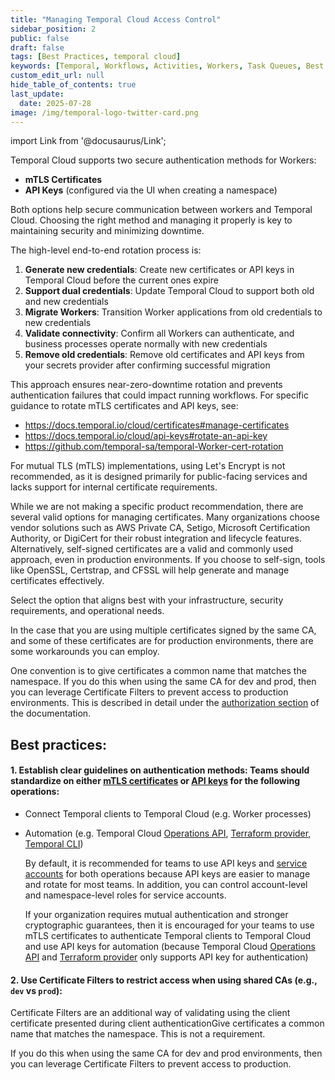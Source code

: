 ```yaml
---
title: "Managing Temporal Cloud Access Control"
sidebar_position: 2
public: false
draft: false
tags: [Best Practices, temporal cloud]
keywords: [Temporal, Workflows, Activities, Workers, Task Queues, Best Practice, temporal cloud]
custom_edit_url: null
hide_table_of_contents: true
last_update:
  date: 2025-07-28
image: /img/temporal-logo-twitter-card.png
---
```


import Link from '@docusaurus/Link';

Temporal Cloud supports two secure authentication methods for Workers:
- **mTLS Certificates**
- **API Keys** (configured via the UI when creating a namespace)

Both options help secure communication between workers and Temporal Cloud. Choosing the right method and managing it properly is key to maintaining security and minimizing downtime. 

The high-level end-to-end rotation process is:

1. **Generate new credentials**: Create new certificates or API keys in Temporal Cloud before the current ones expire
2. **Support dual credentials**: Update Temporal Cloud to support both old and new credentials
3. **Migrate Workers**: Transition Worker applications from old credentials to new credentials
4. **Validate connectivity**: Confirm all Workers can authenticate, and business processes operate normally with new credentials
5. **Remove old credentials**: Remove old certificates and API keys from your secrets provider after confirming successful migration 

This approach ensures near-zero-downtime rotation and prevents authentication failures that could impact running workflows. For specific guidance to rotate mTLS certificates and API keys, see:
- https://docs.temporal.io/cloud/certificates#manage-certificates 
- https://docs.temporal.io/cloud/api-keys#rotate-an-api-key 
- https://github.com/temporal-sa/temporal-Worker-cert-rotation 

For mutual TLS (mTLS) implementations, using Let's Encrypt is not recommended, as it is designed primarily for public-facing services and lacks support for internal certificate requirements. 

While we are not making a specific product recommendation, there are several valid options for managing certificates. Many organizations choose vendor solutions such as AWS Private CA, Setigo, Microsoft Certification Authority, or DigiCert for their robust integration and lifecycle features. Alternatively, self-signed certificates are a valid and commonly used approach, even in production environments. If you choose to self-sign, tools like OpenSSL, Certstrap, and CFSSL will help generate and manage certificates effectively. 

Select the option that aligns best with your infrastructure, security requirements, and operational needs.

In the case that you are using multiple certificates signed by the same CA, and some of these certificates are for production environments, there are some workarounds you can employ. 

One convention is to give certificates a common name that matches the namespace. If you do this when using the same CA for dev and prod, then you can leverage Certificate Filters to prevent access to production environments. This is described in detail under the [authorization section](https://docs.temporal.io/cloud/certificates#control-authorization) of the documentation. 

## Best practices: 
#### 1. Establish clear guidelines on authentication methods: Teams should standardize on either [mTLS certificates](https://docs.temporal.io/cloud/certificates) or [API keys](https://docs.temporal.io/cloud/api-keys) for the following operations:
- Connect Temporal clients to Temporal Cloud (e.g. Worker processes)
- Automation (e.g. Temporal Cloud [Operations API](https://docs.temporal.io/ops), [Terraform provider](https://docs.temporal.io/production-deployment/cloud/terraform-provider), [Temporal CLI](https://docs.temporal.io/cli/setup-cli))

    By default, it is recommended for teams to use API keys and [service accounts](https://docs.temporal.io/cloud/service-accounts) for both operations because API keys are easier to manage and rotate for most teams. In addition, you can control account-level and namespace-level roles for service accounts. 

    If your organization requires mutual authentication and stronger cryptographic guarantees, then it is encouraged for your teams to use mTLS certificates to authenticate Temporal clients to Temporal Cloud and use API keys for automation (because Temporal Cloud [Operations API](https://docs.temporal.io/ops) and [Terraform provider](https://docs.temporal.io/production-deployment/cloud/terraform-provider) only supports API key for authentication)

#### 2. Use Certificate Filters to restrict access when using shared CAs (e.g., `dev` vs `prod`):

  Certificate Filters are an additional way of validating using the client certificate presented during client authenticationGive certificates a common name that matches the namespace. This is not a requirement.   

  If you do this when using the same CA for dev and prod environments, then you can leverage Certificate Filters to prevent access to production. 

